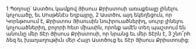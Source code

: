 1 Պօղոսը՝ Աստծու կամքով Յիսուս Քրիստոսի առաքեալը լինելու կոչուածը, եւ Սոսթենէս եղբայրը, 2 Աստծու այդ եկեղեցուն, որ Կորնթոսում է, Քրիստոս Յիսուսին նուիրուածներիդ, սուրբ լինելու կոչուածներիդ, բոլորի հետ միասին, որոնք ամէն տեղ պաշտում են անունը մեր Տէր Յիսուս Քրիստոսի, որ նրանց եւ մեր Տէրն է, 3 շնո՜րհ ձեզ եւ խաղաղութիւն մեր Հայր Աստծուց եւ Տէր Յիսուս Քրիստոսից:
